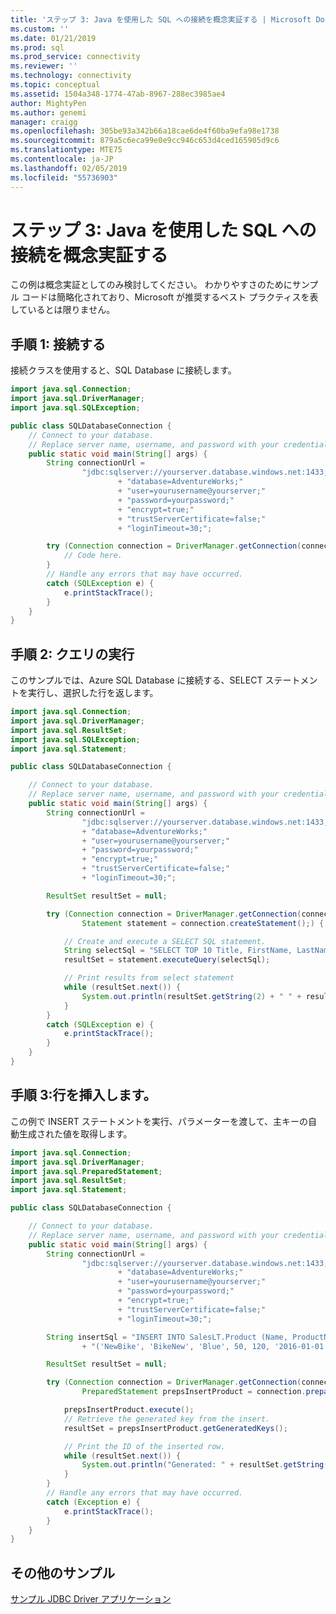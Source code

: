 ```yaml
---
title: 'ステップ 3: Java を使用した SQL への接続を概念実証する | Microsoft Docs'
ms.custom: ''
ms.date: 01/21/2019
ms.prod: sql
ms.prod_service: connectivity
ms.reviewer: ''
ms.technology: connectivity
ms.topic: conceptual
ms.assetid: 1504a348-1774-47ab-8967-288ec3985ae4
author: MightyPen
ms.author: genemi
manager: craigg
ms.openlocfilehash: 305be93a342b66a18cae6de4f60ba9efa98e1738
ms.sourcegitcommit: 879a5c6eca99e0e9cc946c653d4ced165905d9c6
ms.translationtype: MTE75
ms.contentlocale: ja-JP
ms.lasthandoff: 02/05/2019
ms.locfileid: "55736903"
---
```

# <a name="step-3-proof-of-concept-connecting-to-sql-using-java"></a>ステップ 3: Java を使用した SQL への接続を概念実証する
  
この例は概念実証としてのみ検討してください。 わかりやすさのためにサンプル コードは簡略化されており、Microsoft が推奨するベスト プラクティスを表しているとは限りません。  
  
## <a name="step-1--connect"></a>手順 1: 接続する  
  
接続クラスを使用すると、SQL Database に接続します。   
  
```java  
import java.sql.Connection;
import java.sql.DriverManager;
import java.sql.SQLException;

public class SQLDatabaseConnection {
    // Connect to your database.
    // Replace server name, username, and password with your credentials
    public static void main(String[] args) {
        String connectionUrl =
                "jdbc:sqlserver://yourserver.database.windows.net:1433;"
                        + "database=AdventureWorks;"
                        + "user=yourusername@yourserver;"
                        + "password=yourpassword;"
                        + "encrypt=true;"
                        + "trustServerCertificate=false;"
                        + "loginTimeout=30;";

        try (Connection connection = DriverManager.getConnection(connectionUrl);) {
            // Code here.
        }
        // Handle any errors that may have occurred.
        catch (SQLException e) {
            e.printStackTrace();
        }
    }
}
```  
  
## <a name="step-2-execute-a-query"></a>手順 2: クエリの実行  
このサンプルでは、Azure SQL Database に接続する、SELECT ステートメントを実行し、選択した行を返します。   
  
```java  
import java.sql.Connection;
import java.sql.DriverManager;
import java.sql.ResultSet;
import java.sql.SQLException;
import java.sql.Statement;

public class SQLDatabaseConnection {

    // Connect to your database.
    // Replace server name, username, and password with your credentials
    public static void main(String[] args) {
        String connectionUrl =
                "jdbc:sqlserver://yourserver.database.windows.net:1433;"
                + "database=AdventureWorks;"
                + "user=yourusername@yourserver;"
                + "password=yourpassword;"
                + "encrypt=true;"
                + "trustServerCertificate=false;"
                + "loginTimeout=30;";

        ResultSet resultSet = null;

        try (Connection connection = DriverManager.getConnection(connectionUrl);
                Statement statement = connection.createStatement();) {

            // Create and execute a SELECT SQL statement.
            String selectSql = "SELECT TOP 10 Title, FirstName, LastName from SalesLT.Customer";
            resultSet = statement.executeQuery(selectSql);

            // Print results from select statement
            while (resultSet.next()) {
                System.out.println(resultSet.getString(2) + " " + resultSet.getString(3));
            }
        }
        catch (SQLException e) {
            e.printStackTrace();
        }
    }
}
```  
  
## <a name="step-3-insert-a-row"></a>手順 3:行を挿入します。  
この例で INSERT ステートメントを実行、パラメーターを渡して、主キーの自動生成された値を取得します。   
  
```java  
import java.sql.Connection;
import java.sql.DriverManager;
import java.sql.PreparedStatement;
import java.sql.ResultSet;
import java.sql.Statement;

public class SQLDatabaseConnection {

    // Connect to your database.
    // Replace server name, username, and password with your credentials
    public static void main(String[] args) {
        String connectionUrl =
                "jdbc:sqlserver://yourserver.database.windows.net:1433;"
                        + "database=AdventureWorks;"
                        + "user=yourusername@yourserver;"
                        + "password=yourpassword;"
                        + "encrypt=true;"
                        + "trustServerCertificate=false;"
                        + "loginTimeout=30;";

        String insertSql = "INSERT INTO SalesLT.Product (Name, ProductNumber, Color, StandardCost, ListPrice, SellStartDate) VALUES "
                + "('NewBike', 'BikeNew', 'Blue', 50, 120, '2016-01-01');";

        ResultSet resultSet = null;

        try (Connection connection = DriverManager.getConnection(connectionUrl);
                PreparedStatement prepsInsertProduct = connection.prepareStatement(insertSql, Statement.RETURN_GENERATED_KEYS);) {

            prepsInsertProduct.execute();
            // Retrieve the generated key from the insert.
            resultSet = prepsInsertProduct.getGeneratedKeys();

            // Print the ID of the inserted row.
            while (resultSet.next()) {
                System.out.println("Generated: " + resultSet.getString(1));
            }
        }
        // Handle any errors that may have occurred.
        catch (Exception e) {
            e.printStackTrace();
        }
    }
}
```  
  
## <a name="additional-samples"></a>その他のサンプル  
[サンプル JDBC Driver アプリケーション](../../connect/jdbc/sample-jdbc-driver-applications.md)

